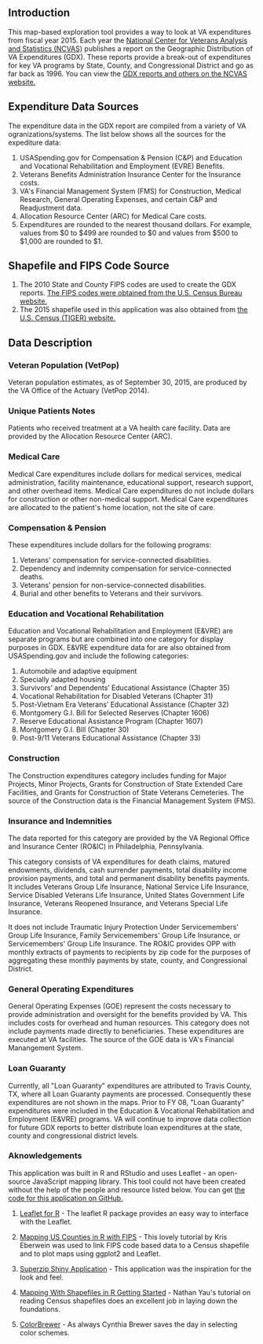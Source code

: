 ## Introduction

This map-based exploration tool provides a way to look at VA expenditures from fiscal year 2015. Each year the [National Center for Veterans Analysis and Statistics (NCVAS)](http://www.va.gov/vetdata/) publishes a report on the Geographic Distribution of VA Expenditures (GDX). These reports provide a break-out of expenditures for key VA programs by State, County, and Congressional District and go as far back as 1996. You can view the [GDX reports and others on the NCVAS website.](http://www.va.gov/vetdata/Expenditures.asp) 

## Expenditure Data Sources 

The expenditure data in the GDX report are compiled from a variety of VA ogranizations/systems. The list below shows all the sources for the expediture data:

1. USASpending.gov for Compensation & Pension (C&P) and Education and Vocational Rehabilitation and Employment (EVRE) Benefits.
2. Veterans Benefits Administration Insurance Center for the Insurance costs.
3. VA's Financial Management System (FMS) for Construction, Medical Research, General Operating Expenses, and certain C&P and Readjustment data.
4. Allocation Resource Center (ARC) for Medical Care costs.
5. Expenditures are rounded to the nearest thousand dollars. For example, values from $0 to $499 are rounded to $0 and values from $500 to $1,000 are rounded to $1.

## Shapefile and FIPS Code Source

1. The 2010 State and County FIPS codes are used to create the GDX reports. [The FIPS codes were obtained from the U.S. Census Bureau website.](https://www.census.gov/geo/reference/codes/cou.html)
2. The 2015 shapefile used in this application was also obtained from [the U.S. Census (TIGER) website.](https://www.census.gov/geo/maps-data/data/tiger-line.html)

## Data Description

### Veteran  Population (VetPop) 

Veteran population estimates, as of September 30, 2015, are produced by the VA Office of the Actuary (VetPop 2014).	

### Unique Patients Notes

Patients who received treatment at a VA health care facility. Data are provided by the Allocation Resource Center (ARC).

### Medical Care

Medical Care expenditures include dollars for medical services, medical administration, facility maintenance, educational support, research support, and other overhead items. Medical Care expenditures do not include dollars for construction or other non-medical support. Medical Care expenditures are allocated to the patient's home location, not the site of care.

### Compensation & Pension

These expenditures include dollars for the following programs:

1. Veterans' compensation for service-connected disabilities.
2. Dependency and indemnity compensation for service-connected deaths.
3. Veterans' pension for non-service-connected disabilities.
4. Burial and other benefits to Veterans and their survivors.  		

### Education and Vocational Rehabilitation

Education and Vocational Rehabilitation and Employment (E&VRE) are separate programs but are combined into one category for display purposes in GDX. E&VRE expenditure data for are also obtained from USASpending.gov and include the following categories:

1. Automobile and adaptive equipment
2. Specially adapted housing 
3. Survivors’ and Dependents’ Educational Assistance (Chapter 35)
4. Vocational Rehabilitation for Disabled Veterans (Chapter 31)
5. Post-Vietnam Era Veterans’ Educational Assistance (Chapter 32)
6. Montgomery G.I. Bill for Selected Reserves (Chapter 1606)
7. Reserve Educational Assistance Program (Chapter 1607)
8. Montgomery G.I. Bill (Chapter 30) 
9. Post-9/11 Veterans Educational Assistance (Chapter 33)  

### Construction

The Construction expenditures category includes funding for Major Projects, Minor Projects, Grants for Construction of State Extended Care Facilities, and Grants for Construction of State Veterans Cemeteries. The source of the Construction data is the Financial Management System (FMS).

### Insurance and Indemnities

The data reported for this category are provided by the VA Regional Office and Insurance Center (RO&IC) in Philadelphia, Pennsylvania.  

This category consists of VA expenditures for death claims, matured endowments, dividends, cash surrender payments, total disability income provision payments, and total and permanent disability benefits payments. It includes Veterans Group Life Insurance, National Service Life Insurance, Service Disabled Veterans Life Insurance, United States Government Life Insurance, Veterans Reopened Insurance, and Veterans Special Life Insurance. 

It does not include Traumatic Injury Protection Under Servicemembers' Group Life Insurance, Family Servicemembers' Group Life Insurance, or Servicemembers' Group Life Insurance.  The RO&IC provides OPP with monthly extracts of payments to recipients by zip code for the purposes of aggregating these monthly payments by state, county, and Congressional District.

### General Operating Expenditures

General Operating Expenses (GOE) represent the costs necessary to provide administration and oversight for the benefits provided by VA. This includes costs for overhead and human resources. This category does not include payments made directly to beneficiaries. These expenditures are executed at VA facilities. The source of the GOE data is VA's Financial Manangement System.
       
### Loan Guaranty

Currently, all "Loan Guaranty" expenditures are attributed to Travis County, TX, where all Loan Guaranty payments are processed. Consequently these expenditures are not shown in the maps. Prior to FY 08, "Loan Guaranty" expenditures were included in the Education & Vocational Rehabilitation and Employment (E&VRE) programs. VA will continue to improve data collection for future GDX reports to better distribute loan expenditures at the state, county and congressional district levels.



### Aknowledgements

This application was built in R and RStudio and uses Leaflet - an open-source JavaScript mapping library. This tool could not have been created without the help of the people and resource listed below. You can get [the code for this application on GitHub.](https://github.com/mihiriyer/gdxleaf)

1. [Leaflet for R](https://rstudio.github.io/leaflet/) - The leaflet R package provides an easy way to interface with the Leaflet. 

2. [Mapping US Counties in R with FIPS](https://www.datascienceriot.com/mapping-us-counties-in-r-with-fips/kris/) - This lovely tutorial by Kris Eberwein was used to link FIPS code based data to a Census shapefile and to plot maps using ggplot2 and Leaflet. 

3. [Superzip Shiny Application](http://shiny.rstudio.com/gallery/superzip-example.html) - This application was the inspiration for the look and feel. 

4. [Mapping With Shapefiles in R Getting Started](http://flowingdata.com/2014/11/20/mapping-data-in-shapefile-format-with-r/) - Nathan Yau's tutorial on reading Census shapefiles does an excellent job in laying down the foundations. 

5. [ColorBrewer](http://colorbrewer2.org/) - As always Cynthia Brewer saves the day in selecting color schemes. 
